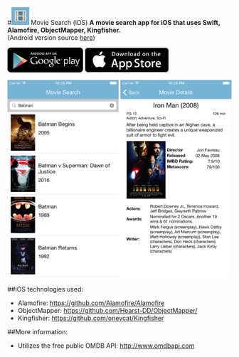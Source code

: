 #<img src="MovieSearch/Assets.xcassets/AppIcon.appiconset/Icon-40@2x.png" width="40"/> Movie Search (iOS)
**A movie search app for iOS that uses Swift, Alamofire, ObjectMapper, Kingfisher.** <br />
(Android version source <a href="https://github.com/romeroz/movie-search-android">here</a>)<br />

<p>
<a href="https://play.google.com/store/apps/details?id=com.romeroz.moviesearch">
<img width="170" alt="google-play" src="screenshots/android_app_on_google_play_badge.png"></a>
<a href="https://itunes.apple.com/us/app/movie-search-look-up-info/id1153881000?mt=8">
<img height="56" alt="apple-store" src="screenshots/apple_app_store_badge.png"></a>
</p>

<p align="">
  <img src="screenshots/screenshot_1.png" width="250"/>
  <img src="screenshots/screenshot_2.png" width="250"/>
</p>

##iOS technologies used:<br />
- Alamofire: https://github.com/Alamofire/Alamofire <br />
- ObjectMapper: https://github.com/Hearst-DD/ObjectMapper/ <br />
- Kingfisher: https://github.com/onevcat/Kingfisher <br />

##More information:
- Utilizes the free public OMDB API: http://www.omdbapi.com